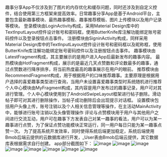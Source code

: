 趣事分享App不仅涉及到了图片的内存优化和缓存问题，同时还涉及到自定义控件，结合使用第三方框架来提高效率。日常趣事分享App是基于Android平台，主要包含最新趣事模块、最热趣事模板、趣事推荐模板、图片上传模块以及用户记录等模块。
登录模块由LoginActivity构成，采用Material Design库中的TextInputLayout控件设计账号和密码框，使用ButterKnife库注解功能绑定账号密码控件以及登录按钮点击事件。
注册模块由SigninActivity构成，同样采用Material Design库中的TextInputLayout控件设计账号和密码框以及昵称框，使用ButterKnife库注解功能绑定账号密码控件以及注册按钮点击事件。
趣事模块由LatestFragment构成，其主要展示的是用户进入App后最新发布的趣事内容。
最热模块由HotFragment构成，展示的是最近几天点赞数和评论数最多的趣事，通过点赞数进行降序排序，将当前热度最高的趣事展示在用户的眼前。
推荐模块由RecommendFragment构成，用于根据用户的口味推荐趣事。主要原理是根据用户选择的喜爱趣事类型进行查询，当用户未设置喜爱趣事类型时系统随机进行推荐
个人中心模块由MyFragment构成，其内容是用户发布过的趣事记录，用户可对其进行管理。个人中心模块使用到了AndroidSwipeLayout框架进行帖子删除。滑动帖子即可对其进行删除操作，当帖子成功删除后会出现提示对话框。
设置模块包括用户头像上传，账号注销以及个人相关信息管理等操作，在主活动MainActivity中，能够进行账号注销以及头像管理操作
评论与点赞模块用于用户与其他用户之间进行交流互动，用户可在趣事下方发表自己对某一趣事的看法，用户可以为某一趣事进行点赞，为了保证点赞功能模块正常运行，同一用户每日只能为某一趣事点赞一次。
为了提高系统开发效率，同时使得系统后端更加稳定，系统后端使用Bmob后端云提供的云数据库进行开发，_User表由Bmob后端云提供，其它数据库表根据需求自行创建。
app部分截图如下：
![image](https://github.com/Yinta/QuXiang/blob/master/screenshot/%E4%B8%AA%E4%BA%BA%E4%B8%AD%E5%BF%83%E6%A8%A1%E5%9D%97.png)
![image](https://github.com/Yinta/QuXiang/blob/master/screenshot/%E6%8E%A8%E8%8D%90%E6%A8%A1%E5%9D%971.png)
![image](https://github.com/Yinta/QuXiang/blob/master/screenshot/%E6%8E%A8%E8%8D%90%E6%A8%A1%E5%9D%972.png)
![image](https://github.com/Yinta/QuXiang/blob/master/screenshot/%E6%9C%80%E6%96%B0%E6%A8%A1%E5%9D%971.png)
![image](https://github.com/Yinta/QuXiang/blob/master/screenshot/%E6%9C%80%E6%96%B0%E6%A8%A1%E5%9D%972.png)
![image](https://github.com/Yinta/QuXiang/blob/master/screenshot/%E6%9C%80%E7%83%AD%E6%A8%A1%E5%9D%971.png)
![image](https://github.com/Yinta/QuXiang/blob/master/screenshot/%E8%AE%BE%E7%BD%AE%E6%A8%A1%E5%9D%972.png)
![image](https://github.com/Yinta/QuXiang/blob/master/screenshot/%E8%AF%84%E8%AE%BA%E7%82%B9%E8%B5%9E%E6%A8%A1%E5%9D%972.png)
